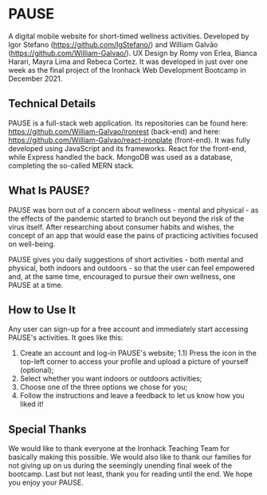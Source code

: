 # PAUSE

A digital mobile website for short-timed wellness activities. Developed by Igor Stefano (https://github.com/IgStefano/) and William Galvão (https://github.com/William-Galvao/). UX Design by Romy von Erlea, Bianca Harari, Mayra Lima and Rebeca Cortez. It was developed in just over one week as the final project of the Ironhack Web Development Bootcamp in December 2021.

## Technical Details

PAUSE is a full-stack web application. Its repositories can be found here: https://github.com/William-Galvao/ironrest (back-end) and here: https://github.com/William-Galvao/react-ironplate (front-end). It was fully developed using JavaScript and its frameworks. React for the front-end, while Express handled the back. MongoDB was used as a database, completing the so-called MERN stack.

## What Is PAUSE?

PAUSE was born out of a concern about wellness - mental and physical - as the effects of the pandemic started to branch out beyond the risk of the virus itself. After researching about consumer habits and wishes, the concept of an app that would ease the pains of practicing activities focused on well-being.

PAUSE gives you daily suggestions of short activities - both mental and physical, both indoors and outdoors - so that the user can feel empowered and, at the same time, encouraged to pursue their own wellness, one PAUSE at a time.

## How to Use It

Any user can sign-up for a free account and immediately start accessing PAUSE's activities. It goes like this:

1. Create an account and log-in PAUSE's website;
   1.1) Press the icon in the top-left corner to access your profile and upload a picture of yourself (optional);
2. Select whether you want indoors or outdoors activities;
3. Choose one of the three options we chose for you;
4. Follow the instructions and leave a feedback to let us know how you liked it!

## Special Thanks

We would like to thank everyone at the Ironhack Teaching Team for basically making this possible. We would also like to thank our families for not giving up on us during the seemingly unending final week of the bootcamp. Last but not least, thank you for reading until the end. We hope you enjoy your PAUSE.
